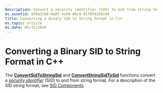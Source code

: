 ```yaml
---
Description: Convert a security identifier (SID) to and from string format. For a description of the SID string format, see SID Components.
ms.assetid: 970a3c60-9a8f-4160-86c9-91707613b140
title: Converting a Binary SID to String Format in C++
ms.topic: article
ms.date: 05/31/2018
---
```


# Converting a Binary SID to String Format in C++

The [**ConvertSidToStringSid**](/windows/desktop/api/Sddl/nf-sddl-convertsidtostringsida) and [**ConvertStringSidToSid**](/windows/desktop/api/Sddl/nf-sddl-convertstringsidtosida) functions convert a [*security identifier*](https://docs.microsoft.com/windows/desktop/SecGloss/s-gly) (SID) to and from string format. For a description of the SID string format, see [SID Components](sid-components.md).

 

 




